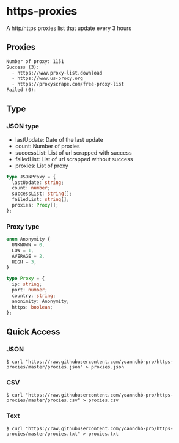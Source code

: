 # https-proxies

A http/https proxies list that update every 3 hours

## Proxies

```txt
Number of proxy: 1151
Success (3):
  - https://www.proxy-list.download
  - https://www.us-proxy.org
  - https://proxyscrape.com/free-proxy-list
Failed (0):
```

## Type

### JSON type

- lastUpdate: Date of the last update
- count: Number of proxies
- successList: List of url scrapped with success
- failedList: List of url scrapped without success
- proxies: List of proxy

```ts
type JSONProxy = {
  lastUpdate: string;
  count: number;
  successList: string[];
  failedList: string[];
  proxies: Proxy[];
};
```

### Proxy type

```ts
enum Anonymity {
  UNKNOWN = 0,
  LOW = 1,
  AVERAGE = 2,
  HIGH = 3,
}

type Proxy = {
  ip: string;
  port: number;
  country: string;
  anonimity: Anonymity;
  https: boolean;
};
```

## Quick Access

### JSON

```
$ curl "https://raw.githubusercontent.com/yoannchb-pro/https-proxies/master/proxies.json" > proxies.json
```

### CSV

```
$ curl "https://raw.githubusercontent.com/yoannchb-pro/https-proxies/master/proxies.csv" > proxies.csv
```

### Text

```
$ curl "https://raw.githubusercontent.com/yoannchb-pro/https-proxies/master/proxies.txt" > proxies.txt
```
